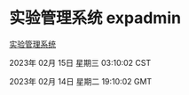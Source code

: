 # 实验管理系统 expadmin
[实验管理系统](http://:56808/expadmin-782313d2-e1b1-4ea7-932e-3a55e6a1a4d0/)

2023年 02月 15日 星期三 03:10:02 CST

2023年 02月 14日 星期二 19:10:02 GMT
